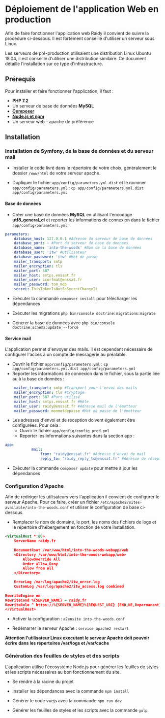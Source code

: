 # Déploiement de l'application Web en production

Afin de faire fonctionner l'application web Raidy il convient de suivre la procédure ci-dessous. Il est fortement conseillé d'utiliser un serveur sous Linux.

Les serveurs de pré-production utilisaient une distribution Linux Ubuntu 18.04, il est conseillé d'utiliser une distribution similaire. Ce document détaille l'installation sur ce type d'infrastructure.



## Prérequis

Pour installer et faire fonctionner l'application, il faut :

- **PHP 7.2**
- Un serveur de base de données **MySQL** 
- **[Composer](https://getcomposer.org/)** 
- **[Node.js et npm](https://nodejs.org)**
- Un serveur web - apache de préférence



## Installation

### Installation de Symfony, de la base de données et du serveur mail

  * Installer le code livré dans le répertoire de votre choix, généralement le dossier `/www/html` de votre serveur apache.

  * Dupliquer le fichier `app/config/parameters.yml.dist` et le nommer `app/config/parameters.yml` : `cp app/config/parameters.yml.dist app/config/parameters.yml`

#### Base de données

  * Créer une base de données **MySQL** en utilisant l'encodage **utf8_general_ci**  et reporter les informations de connexion dans le fichier `app/config/parameters.yml`:

```yaml
parameters:
    database_host: 127.0.0.1 #Adresse du serveur de base de données
    database_port: ~ #Port du serveur de base de données
    database_name: 'into-the-woods' #Nom de la base de données
    database_user: 'itw' #Utilisateur
    database_password: 'itw' #Mot de passe
    mailer_transport: smtp
    mailer_encryption: tls
    mailer_port: 587
    mailer_host: smtps.enssat.fr
    mailer_user: ccorfmat@enssat.fr
    mailer_password: tom_mdp
    secret: ThisTokenIsNotSoSecretChangeIt
```

  * Exécuter la commande `composer install` pour télécharger les dépendances
  
  * Exécuter les migrations `php bin/console doctrine:migrations:migrate`

  * Génerer la base de données avec `php bin/console doctrine:schema:update --force`

#### Service mail 

L'application permet d'envoyer des mails. Il est cependant nécessaire de configurer l'accès à un compte de messagerie au préalable. 
  
  * Ouvrir le fichier `app/config/parameters.yml` : `cp app/config/parameters.yml.dist app/config/parameters.yml`
  * Reporter les informations de connexion dans le fichier, sous la partie liée au à la base de données :
```yaml
    mailer_transport: smtp #Transport pour l'envoi des mails
    mailer_encryption: tls #Cryptage 
    mailer_port: 587 #Port utilisé
    mailer_host: smtps.enssat.fr #Hôte
    mailer_user: raidy@enssat.fr #Adresse mail de l'émetteur
    mailer_password: monmotdepasse #Mot de passe de l'émetteur
```

  * Les adresses d'envoi et de réception doivent également être configurées. Pour cela : 
    * Ouvrir le fichier `app/config/config_prod.yml`
    * Reporter les informations suivantes dans la section app :
```yaml
app:
            mail:
                from: "raidy@enssat.fr" #Adresse d'envoi de mail
                reply_to: "raidy_reply_to@enssat.fr" #Adresse de réception de mail
```

  * Exécuter la commande `composer update` pour mettre à jour les dépendances

### Configuration d'Apache

Afin de rediriger les utilisateurs vers l'application il convient de configurer le serveur Apache. Pour ce faire, créer un fichier `/etc/apache2/sites-available/into-the-woods.conf` et utiliser le configuration de base ci-dessous.

  * Remplacer le nom de domaine, le port, les noms des fichiers de logs et le répertoire d'hébergement en fonction de votre installation.

```xml
<VirtualHost *:80>
    ServerName raidy.fr
    
    DocumentRoot /var/www/html/into-the-woods-webapp/web
    <Directory /var/www/html/into-the-woods-webapp/web>
        AllowOverride All
        Order Allow,Deny
        Allow from All
    </Directory>

    ErrorLog /var/log/apache2/itw_error.log
    CustomLog /var/log/apache2/itw_access.log combined
    
RewriteEngine on
RewriteCond %{SERVER_NAME} = raidy.fr
RewriteRule ^ https://%{SERVER_NAME}%{REQUEST_URI} [END,NE,R=permanent]
</VirtualHost>

```

  * Activer la configuration : `a2ensite into-the-woods.conf`

  * Redémarrer le serveur Apache : `service apache2 restart`

**Attention l'utilisateur Linux executant le serveur Apache doit pouvoir écrire dans les répertoires /var/logs et /var/cache**

### Génération des feuilles de styles et des scripts

L'application utilise l'écosystème Node.js pour générer les feuilles de styles et les scripts nécessaires au bon fonctionnement du site.

  * Se rendre à la racine du projet

  * Installer les dépendances avec la commande `npm install`
  
  * Générer le code vuejs avec la commande `npm run dev`

  * Générer les feuilles de styles et les scripts avec la commande `gulp`





